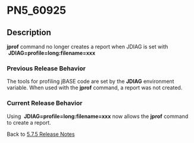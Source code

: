 # PN5_60925

<PageHeader />

## Description

**jprof** command no longer creates a report when JDIAG is set with  **JDIAG=profile=long:filename=xxx**

### Previous Release Behavior

The tools for profiling jBASE code are set by the **JDIAG** environment variable. When used with the **jprof** command, a report was not created.

### Current Release Behavior

Using  **JDIAG=profile=long:filename=xxx** now allows the **jprof** command to create a report.

Back to [5.7.5 Release Notes](./../jbase-5.7.5-release-notes/README.md)

<PageFooter />
